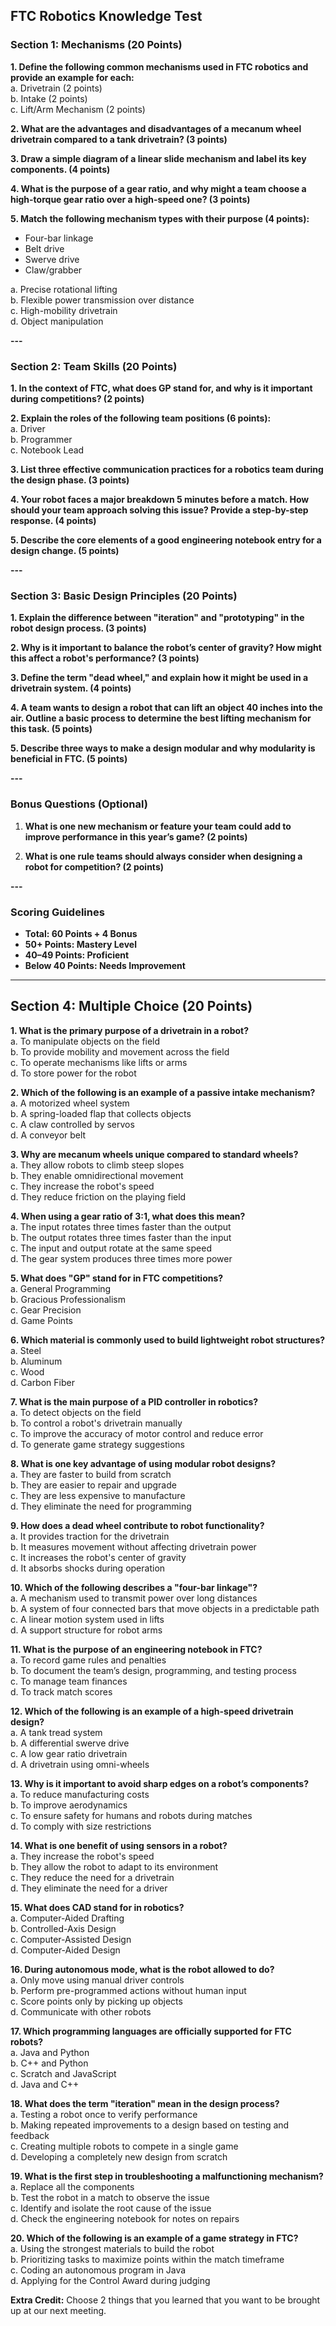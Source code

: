 
## **FTC Robotics Knowledge Test**

### **Section 1: Mechanisms (20 Points)**

**1. Define the following common mechanisms used in FTC robotics and provide an example for each:**  
a. Drivetrain (2 points)  
b. Intake (2 points)  
c. Lift/Arm Mechanism (2 points)

**2. What are the advantages and disadvantages of a mecanum wheel drivetrain compared to a tank drivetrain? (3 points)**





**3. Draw a simple diagram of a linear slide mechanism and label its key components. (4 points)**










**4. What is the purpose of a gear ratio, and why might a team choose a high-torque gear ratio over a high-speed one? (3 points)**





**5. Match the following mechanism types with their purpose (4 points):**

- Four-bar linkage
- Belt drive
- Swerve drive
- Claw/grabber

a. Precise rotational lifting  
b. Flexible power transmission over distance  
c. High-mobility drivetrain  
d. Object manipulation

**---**

### **Section 2: Team Skills (20 Points)**

**1. In the context of FTC, what does GP stand for, and why is it important during competitions? (2 points)**




**2. Explain the roles of the following team positions (6 points):**  
a. Driver  
b. Programmer  
c. Notebook Lead

**3. List three effective communication practices for a robotics team during the design phase. (3 points)**




**4. Your robot faces a major breakdown 5 minutes before a match. How should your team approach solving this issue? Provide a step-by-step response. (4 points)**




**5. Describe the core elements of a good engineering notebook entry for a design change. (5 points)**




**---**

### **Section 3: Basic Design Principles (20 Points)**

**1. Explain the difference between "iteration" and "prototyping" in the robot design process. (3 points)**




**2. Why is it important to balance the robot’s center of gravity? How might this affect a robot's performance? (3 points)**




**3. Define the term "dead wheel," and explain how it might be used in a drivetrain system. (4 points)**




**4. A team wants to design a robot that can lift an object 40 inches into the air. Outline a basic process to determine the best lifting mechanism for this task. (5 points)**






**5. Describe three ways to make a design modular and why modularity is beneficial in FTC. (5 points)**






**---**

### **Bonus Questions (Optional)**

1. **What is one new mechanism or feature your team could add to improve performance in this year’s game? (2 points)**




1. **What is one rule teams should always consider when designing a robot for competition? (2 points)**




**---**

### **Scoring Guidelines**

- **Total: 60 Points + 4 Bonus**
- **50+ Points: Mastery Level**
- **40–49 Points: Proficient**
- **Below 40 Points: Needs Improvement**

---

## **Section 4: Multiple Choice (20 Points)**

**1. What is the primary purpose of a drivetrain in a robot?**  
a. To manipulate objects on the field  
b. To provide mobility and movement across the field  
c. To operate mechanisms like lifts or arms  
d. To store power for the robot

**2. Which of the following is an example of a passive intake mechanism?**  
a. A motorized wheel system  
b. A spring-loaded flap that collects objects  
c. A claw controlled by servos  
d. A conveyor belt

**3. Why are mecanum wheels unique compared to standard wheels?**  
a. They allow robots to climb steep slopes  
b. They enable omnidirectional movement  
c. They increase the robot's speed  
d. They reduce friction on the playing field

**4. When using a gear ratio of 3:1, what does this mean?**  
a. The input rotates three times faster than the output  
b. The output rotates three times faster than the input  
c. The input and output rotate at the same speed  
d. The gear system produces three times more power

**5. What does "GP" stand for in FTC competitions?**  
a. General Programming  
b. Gracious Professionalism  
c. Gear Precision  
d. Game Points

**6. Which material is commonly used to build lightweight robot structures?**  
a. Steel  
b. Aluminum  
c. Wood  
d. Carbon Fiber

**7. What is the main purpose of a PID controller in robotics?**  
a. To detect objects on the field  
b. To control a robot's drivetrain manually  
c. To improve the accuracy of motor control and reduce error  
d. To generate game strategy suggestions

**8. What is one key advantage of using modular robot designs?**  
a. They are faster to build from scratch  
b. They are easier to repair and upgrade  
c. They are less expensive to manufacture  
d. They eliminate the need for programming

**9. How does a dead wheel contribute to robot functionality?**  
a. It provides traction for the drivetrain  
b. It measures movement without affecting drivetrain power  
c. It increases the robot's center of gravity  
d. It absorbs shocks during operation

**10. Which of the following describes a "four-bar linkage"?**  
a. A mechanism used to transmit power over long distances  
b. A system of four connected bars that move objects in a predictable path  
c. A linear motion system used in lifts  
d. A support structure for robot arms

**11. What is the purpose of an engineering notebook in FTC?**  
a. To record game rules and penalties  
b. To document the team’s design, programming, and testing process  
c. To manage team finances  
d. To track match scores

**12. Which of the following is an example of a high-speed drivetrain design?**  
a. A tank tread system  
b. A differential swerve drive  
c. A low gear ratio drivetrain  
d. A drivetrain using omni-wheels

**13. Why is it important to avoid sharp edges on a robot’s components?**  
a. To reduce manufacturing costs  
b. To improve aerodynamics  
c. To ensure safety for humans and robots during matches  
d. To comply with size restrictions

**14. What is one benefit of using sensors in a robot?**  
a. They increase the robot's speed  
b. They allow the robot to adapt to its environment  
c. They reduce the need for a drivetrain  
d. They eliminate the need for a driver

**15. What does CAD stand for in robotics?**  
a. Computer-Aided Drafting  
b. Controlled-Axis Design  
c. Computer-Assisted Design  
d. Computer-Aided Design

**16. During autonomous mode, what is the robot allowed to do?**  
a. Only move using manual driver controls  
b. Perform pre-programmed actions without human input  
c. Score points only by picking up objects  
d. Communicate with other robots

**17. Which programming languages are officially supported for FTC robots?**  
a. Java and Python  
b. C++ and Python  
c. Scratch and JavaScript  
d. Java and C++

**18. What does the term "iteration" mean in the design process?**  
a. Testing a robot once to verify performance  
b. Making repeated improvements to a design based on testing and feedback  
c. Creating multiple robots to compete in a single game  
d. Developing a completely new design from scratch

**19. What is the first step in troubleshooting a malfunctioning mechanism?**  
a. Replace all the components  
b. Test the robot in a match to observe the issue  
c. Identify and isolate the root cause of the issue  
d. Check the engineering notebook for notes on repairs

**20. Which of the following is an example of a game strategy in FTC?**  
a. Using the strongest materials to build the robot  
b. Prioritizing tasks to maximize points within the match timeframe  
c. Coding an autonomous program in Java  
d. Applying for the Control Award during judging

**Extra Credit:** Choose 2 things that you learned that you want to be brought up at our next meeting.